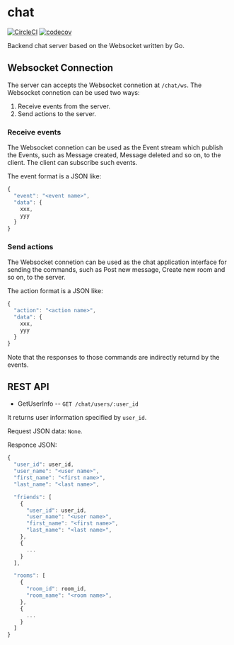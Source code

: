 # chat

[![CircleCI](https://circleci.com/gh/shirasudon/go-chat/tree/master.svg?style=svg)](https://circleci.com/gh/shirasudon/go-chat/tree/master)
[![codecov](https://codecov.io/gh/shirasudon/go-chat/branch/master/graph/badge.svg)](https://codecov.io/gh/shirasudon/go-chat)

Backend chat server based on the Websocket written by Go.

## Websocket Connection

The server can accepts the Websocket connetion at `/chat/ws`.
The Websocket connetion can be used two ways:

1. Receive events from the server.
1. Send actions to the server.

### Receive events

The Websocket connetion can be used as the Event stream which 
publish the Events, such as Message created, Message deleted and so on, 
to the client. The client can subscribe such events.

The event format is a JSON like:

```javascript
{
  "event": "<event name>",
  "data": {
    xxx,
    yyy
  }
}
```

### Send actions

The Websocket connetion can be used as the chat application interface
for sending the commands, such as Post new message, Create new room and so on,
to the server. 

The action format is a JSON like:

```javascript
{
  "action": "<action name>",
  "data": {
    xxx,
    yyy
  }
}
```

Note that the responses to those commands are indirectly returnd by the events.

## REST API

* GetUserInfo -- `GET /chat/users/:user_id`

It returns user information specified by `user_id`.

Request JSON data: `None`.

Responce JSON:

```javascript
{
  "user_id": user_id, 
  "user_name": "<user name>",
  "first_name": "<first name>",
  "last_name": "<last name>",

  "friends": [
    {
      "user_id": user_id, 
      "user_name": "<user name>",
      "first_name": "<first name>",
      "last_name": "<last name>",
    },
    {
      ...
    }
  ],

  "rooms": [
    {
      "room_id": room_id,
      "room_name": "<room name>",
    },
    {
      ...
    }
  ]
}
```

